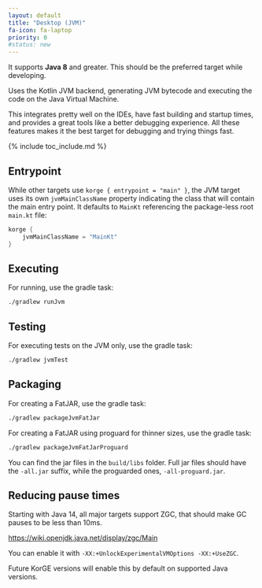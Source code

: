 ```yaml
---
layout: default
title: "Desktop (JVM)"
fa-icon: fa-laptop
priority: 0
#status: new
---
```


It supports **Java 8** and greater. This should be the preferred target while developing.

Uses the Kotlin JVM backend, generating JVM bytecode and executing the code
on the Java Virtual Machine.

This integrates pretty well on the IDEs, have fast building and startup times,
and provides a great tools like a better debugging experience. All these features
makes it the best target for debugging and trying things fast.

{% include toc_include.md %}

## Entrypoint

While other targets use `korge { entrypoint = "main" }`, the JVM target
uses its own `jvmMainClassName` property indicating the class
that will contain the main entry point.
It defaults to `MainKt` referencing the package-less root `main.kt` file:

<!-- @TODO: https://github.com/korlibs/korge-plugins/issues/9 -->

```kotlin
korge {
	jvmMainClassName = "MainKt"
}
```

## Executing

For running, use the gradle task:

```bash
./gradlew runJvm
```

## Testing

For executing tests on the JVM only, use the gradle task:

```bash
./gradlew jvmTest
```

## Packaging

For creating a FatJAR, use the gradle task:

```bash
./gradlew packageJvmFatJar
```

For creating a FatJAR using proguard for thinner sizes, use the gradle task:

```bash
./gradlew packageJvmFatJarProguard
```

You can find the jar files in the `build/libs` folder.
Full jar files should have the `-all.jar` suffix,
while the proguarded ones, `-all-proguard.jar`.

## Reducing pause times

Starting with Java 14, all major targets support ZGC, that should
make GC pauses to be less than 10ms.

<https://wiki.openjdk.java.net/display/zgc/Main>

You can enable it with `-XX:+UnlockExperimentalVMOptions -XX:+UseZGC`.

<!-- TODO -->

Future KorGE versions will enable this by default on supported Java versions.